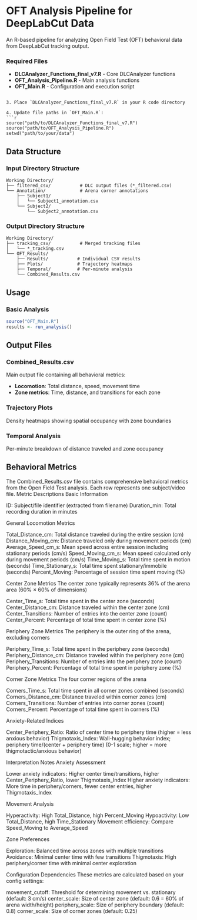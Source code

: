 # OFT Analysis Pipeline for DeepLabCut Data

An R-based pipeline for analyzing Open Field Test (OFT) behavioral data from DeepLabCut tracking output.

### Required Files
- **DLCAnalyzer_Functions_final_v7.R** - Core DLCAnalyzer functions
- **OFT_Analysis_Pipeline.R** - Main analysis functions
- **OFT_Main.R** - Configuration and execution script

```

3. Place `DLCAnalyzer_Functions_final_v7.R` in your R code directory

4. Update file paths in `OFT_Main.R`:
```r
source("path/to/DLCAnalyzer_Functions_final_v7.R")
source("path/to/OFT_Analysis_Pipeline.R")
setwd("path/to/your/data")
```

## Data Structure

### Input Directory Structure
```
Working Directory/
├── filtered_csv/           # DLC output files (*_filtered.csv)
└── Annotation/             # Arena corner annotations
    ├── Subject1/
    │   └── Subject1_annotation.csv
    └── Subject2/
        └── Subject2_annotation.csv
```

### Output Directory Structure
```
Working Directory/
├── tracking_csv/           # Merged tracking files
│   └── *_tracking.csv
└── OFT_Results/
    ├── Results/           # Individual CSV results
    ├── Plots/             # Trajectory heatmaps
    ├── Temporal/          # Per-minute analysis
    └── Combined_Results.csv
```

## Usage

### Basic Analysis
```r
source("OFT_Main.R")
results <- run_analysis()
```

## Output Files

### Combined_Results.csv
Main output file containing all behavioral metrics:

- **Locomotion**: Total distance, speed, movement time
- **Zone metrics**: Time, distance, and transitions for each zone

### Trajectory Plots
Density heatmaps showing spatial occupancy with zone boundaries

### Temporal Analysis
Per-minute breakdown of distance traveled and zone occupancy

## Behavioral Metrics

The Combined_Results.csv file contains comprehensive behavioral metrics from the Open Field Test analysis. Each row represents one subject/video file.
Metric Descriptions
Basic Information

ID: Subject/file identifier (extracted from filename)
Duration_min: Total recording duration in minutes

General Locomotion Metrics

Total_Distance_cm: Total distance traveled during the entire session (cm)
Distance_Moving_cm: Distance traveled only during movement periods (cm)
Average_Speed_cm_s: Mean speed across entire session including stationary periods (cm/s)
Speed_Moving_cm_s: Mean speed calculated only during movement periods (cm/s)
Time_Moving_s: Total time spent in motion (seconds)
Time_Stationary_s: Total time spent stationary/immobile (seconds)
Percent_Moving: Percentage of session time spent moving (%)

Center Zone Metrics
The center zone typically represents 36% of the arena area (60% × 60% of dimensions)

Center_Time_s: Total time spent in the center zone (seconds)
Center_Distance_cm: Distance traveled within the center zone (cm)
Center_Transitions: Number of entries into the center zone (count)
Center_Percent: Percentage of total time spent in center zone (%)

Periphery Zone Metrics
The periphery is the outer ring of the arena, excluding corners

Periphery_Time_s: Total time spent in the periphery zone (seconds)
Periphery_Distance_cm: Distance traveled within the periphery zone (cm)
Periphery_Transitions: Number of entries into the periphery zone (count)
Periphery_Percent: Percentage of total time spent in periphery zone (%)

Corner Zone Metrics
The four corner regions of the arena

Corners_Time_s: Total time spent in all corner zones combined (seconds)
Corners_Distance_cm: Distance traveled within corner zones (cm)
Corners_Transitions: Number of entries into corner zones (count)
Corners_Percent: Percentage of total time spent in corners (%)

Anxiety-Related Indices

Center_Periphery_Ratio: Ratio of center time to periphery time (higher = less anxious behavior)
Thigmotaxis_Index: Wall-hugging behavior index; periphery time/(center + periphery time) (0-1 scale; higher = more thigmotactic/anxious behavior)

Interpretation Notes
Anxiety Assessment

Lower anxiety indicators: Higher center time/transitions, higher Center_Periphery_Ratio, lower Thigmotaxis_Index
Higher anxiety indicators: More time in periphery/corners, fewer center entries, higher Thigmotaxis_Index

Movement Analysis

Hyperactivity: High Total_Distance, high Percent_Moving
Hypoactivity: Low Total_Distance, high Time_Stationary
Movement efficiency: Compare Speed_Moving to Average_Speed

Zone Preferences

Exploration: Balanced time across zones with multiple transitions
Avoidance: Minimal center time with few transitions
Thigmotaxis: High periphery/corner time with minimal center exploration

Configuration Dependencies
These metrics are calculated based on your config settings:

movement_cutoff: Threshold for determining movement vs. stationary (default: 3 cm/s)
center_scale: Size of center zone (default: 0.6 = 60% of arena width/height)
periphery_scale: Size of periphery boundary (default: 0.8)
corner_scale: Size of corner zones (default: 0.25)
